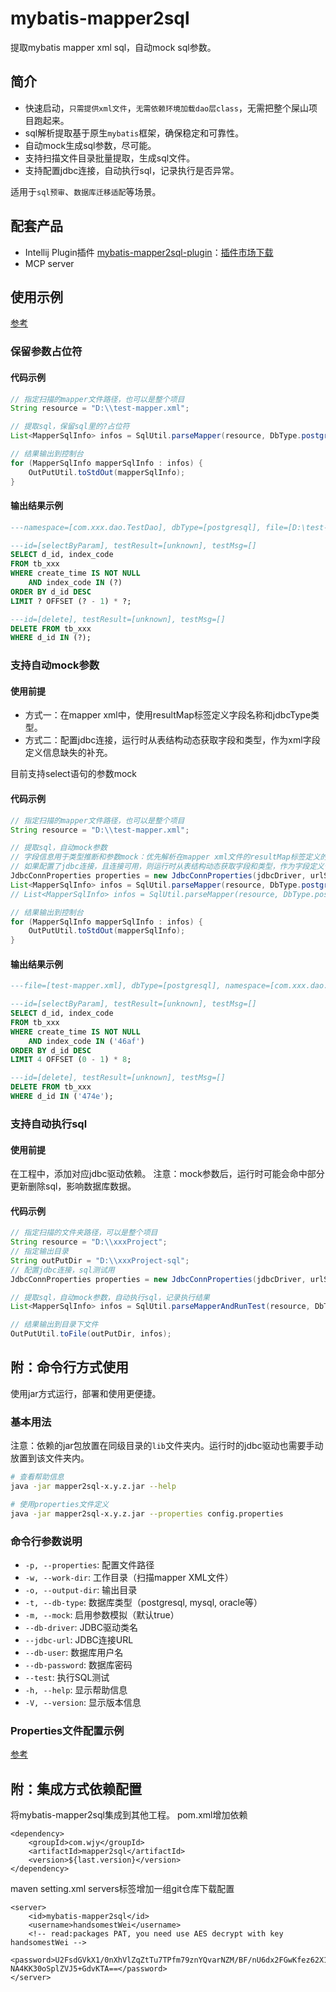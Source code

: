 # mybatis-mapper2sql
提取mybatis mapper xml sql，自动mock sql参数。

## 简介
+ 快速启动，`只需提供xml文件`，`无需依赖环境加载dao层class`，无需把整个屎山项目跑起来。
+ sql解析提取基于原生`mybatis`框架，确保稳定和可靠性。
+ 自动mock生成sql参数，尽可能。
+ 支持扫描文件目录批量提取，生成sql文件。
+ 支持配置jdbc连接，自动执行sql，记录执行是否异常。

适用于`sql预审`、`数据库迁移适配`等场景。

## 配套产品
+ Intellij Plugin插件 [mybatis-mapper2sql-plugin](https://github.com/handsomestWei/mybatis-mapper2sql-plugin)：[插件市场下载](https://plugins.jetbrains.com/plugin/25584-mybatis-mapper2sql/)
+ MCP server

## 使用示例
[参考](/src/test/java/com/wjy/mapper2sql/MainTest.java)

### 保留参数占位符
#### 代码示例
```java
// 指定扫描的mapper文件路径，也可以是整个项目
String resource = "D:\\test-mapper.xml";

// 提取sql，保留sql里的?占位符
List<MapperSqlInfo> infos = SqlUtil.parseMapper(resource, DbType.postgresql, false);

// 结果输出到控制台
for (MapperSqlInfo mapperSqlInfo : infos) {
    OutPutUtil.toStdOut(mapperSqlInfo);
}
```
#### 输出结果示例
```sql
---namespace=[com.xxx.dao.TestDao], dbType=[postgresql], file=[D:\test-mapper.xml]

---id=[selectByParam], testResult=[unknown], testMsg=[]
SELECT d_id, index_code
FROM tb_xxx
WHERE create_time IS NOT NULL
	AND index_code IN (?)
ORDER BY d_id DESC
LIMIT ? OFFSET (? - 1) * ?;

---id=[delete], testResult=[unknown], testMsg=[]
DELETE FROM tb_xxx
WHERE d_id IN (?);
```
### 支持自动mock参数
#### 使用前提
+ 方式一：在mapper xml中，使用resultMap标签定义字段名称和jdbcType类型。
+ 方式二：配置jdbc连接，运行时从表结构动态获取字段和类型，作为xml字段定义信息缺失的补充。

目前支持select语句的参数mock

#### 代码示例
```java
// 指定扫描的mapper文件路径，也可以是整个项目
String resource = "D:\\test-mapper.xml";

// 提取sql，自动mock参数
// 字段信息用于类型推断和参数mock：优先解析在mapper xml文件的resultMap标签定义的字段信息
// 如果配置了jdbc连接，且连接可用，则运行时从表结构动态获取字段和类型，作为字段定义信息缺失的补充
JdbcConnProperties properties = new JdbcConnProperties(jdbcDriver, urlString, userName, password);
List<MapperSqlInfo> infos = SqlUtil.parseMapper(resource, DbType.postgresql, true, properties);
// List<MapperSqlInfo> infos = SqlUtil.parseMapper(resource, DbType.postgresql, true);

// 结果输出到控制台
for (MapperSqlInfo mapperSqlInfo : infos) {
    OutPutUtil.toStdOut(mapperSqlInfo);
}
```
#### 输出结果示例
```sql
---file=[test-mapper.xml], dbType=[postgresql], namespace=[com.xxx.dao.TestDao]

---id=[selectByParam], testResult=[unknown], testMsg=[]
SELECT d_id, index_code
FROM tb_xxx
WHERE create_time IS NOT NULL
	AND index_code IN ('46af')
ORDER BY d_id DESC
LIMIT 4 OFFSET (0 - 1) * 8;

---id=[delete], testResult=[unknown], testMsg=[]
DELETE FROM tb_xxx
WHERE d_id IN ('474e');
```
### 支持自动执行sql
#### 使用前提
在工程中，添加对应jdbc驱动依赖。
注意：mock参数后，运行时可能会命中部分更新删除sql，影响数据库数据。

#### 代码示例
```java
// 指定扫描的文件夹路径，可以是整个项目
String resource = "D:\\xxxProject";
// 指定输出目录
String outPutDir = "D:\\xxxProject-sql";
// 配置jdbc连接，sql测试用
JdbcConnProperties properties = new JdbcConnProperties(jdbcDriver, urlString, userName, password);

// 提取sql，自动mock参数，自动执行sql，记录执行结果
List<MapperSqlInfo> infos = SqlUtil.parseMapperAndRunTest(resource, DbType.postgresql, properties);

// 结果输出到目录下文件
OutPutUtil.toFile(outPutDir, infos);
```

## 附：命令行方式使用
使用jar方式运行，部署和使用更便捷。

### 基本用法
注意：依赖的jar包放置在同级目录的`lib`文件夹内。运行时的jdbc驱动也需要手动放置到该文件夹内。
```bash
# 查看帮助信息
java -jar mapper2sql-x.y.z.jar --help

# 使用properties文件定义
java -jar mapper2sql-x.y.z.jar --properties config.properties
```

### 命令行参数说明
- `-p, --properties`: 配置文件路径
- `-w, --work-dir`: 工作目录（扫描mapper XML文件）
- `-o, --output-dir`: 输出目录
- `-t, --db-type`: 数据库类型（postgresql, mysql, oracle等）
- `-m, --mock`: 启用参数模拟（默认true）
- `--db-driver`: JDBC驱动类名
- `--jdbc-url`: JDBC连接URL
- `--db-user`: 数据库用户名
- `--db-password`: 数据库密码
- `--test`: 执行SQL测试
- `-h, --help`: 显示帮助信息
- `-V, --version`: 显示版本信息

### Properties文件配置示例
[参考](/src/main/resources/mapper2sql.properties)

## 附：集成方式依赖配置
将mybatis-mapper2sql集成到其他工程。
pom.xml增加依赖
```
<dependency>
    <groupId>com.wjy</groupId>
    <artifactId>mapper2sql</artifactId>
    <version>${last.version}</version>
</dependency>
```
maven setting.xml servers标签增加一组git仓库下载配置
```
<server>
    <id>mybatis-mapper2sql</id>
    <username>handsomestWei</username>
	<!-- read:packages PAT, you need use AES decrypt with key handsomestWei -->
    <password>U2FsdGVkX1/0nXhVlZqZtTu7TPfm79znYQvarNZM/BF/nU6dx2FGwKfez62X1D78
NA4KK30oSplZVJ5+GdvKTA==</password>
</server>
```
